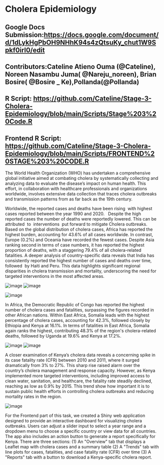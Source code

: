 # Cholera Epidemiology

## Google Docs Submission:https://docs.google.com/document/d/1dLykHgPbOH9NHhK94s4zQtsuKy_chut1W9Spkf0irI0/edit

## Contributors:Cateline Atieno Ouma (@Cateline), Noreen Nasambu Juma( @Nareju_noreen), Brian Bosire( @Bosire _ Ke),Pollanda(@Pollanda)
## R Script: https://github.com/Cateline/Stage-3-Cholera-Epidemiology/blob/main/Scripts/Stage%203%20Code.R
## Frontend R Script: https://github.com/Cateline/Stage-3-Cholera-Epidemiology/blob/main/Scripts/FRONTEND%20STAGE%203%20CODE.R


The World Health Organization (WHO) has undertaken a comprehensive global initiative aimed at combating cholera by systematically collecting and analyzing data to evaluate the disease’s impact on human health. This effort, in collaboration with healthcare professionals and organizations worldwide, involves extensive data collection that traces cholera outbreaks and transmission patterns from as far back as the 19th century.

Worldwide, the reported cases and deaths have been rising  with highest cases reported between the year 1990 and 2020.   Despite the high reported cases the number of deaths were reportedly lowered. This can be attributed  to  interventions  put forward to mitigate Cholera outbreaks. Based on the global distribution of cholera cases, Africa has reported the highest burden, accounting for 43.6% of all cases worldwide. In contrast, Europe (0.2%) and Oceania have recorded the fewest cases. Despite Asia ranking second in terms of case numbers, it has reported the highest proportion of deaths, with a staggering 79.4% of all cholera-related fatalities. A deeper analysis of country-specific data reveals that India has consistently reported the highest number of cases and deaths over time, followed  by Haiti and Peru. This data highlights significant regional disparities in cholera transmission and mortality, underscoring the need for targeted interventions in the most affected areas.

![image](https://github.com/user-attachments/assets/72149d78-6416-4abe-966f-cb0ca3fd0a6c) ![image](https://github.com/user-attachments/assets/77f29051-e2a8-4245-a8d8-a6b24aac4a58)

![image](https://github.com/user-attachments/assets/c7357dcc-7802-41da-a435-8f43b8693151)

In Africa, the Democratic Republic of Congo has reported the highest number of cholera cases and fatalities, surpassing the figures recorded in other African nations. Within East Africa, Somalia leads with the highest percentage of cholera cases, accounting for 42.3%, followed closely by Ethiopia and Kenya at 16.1%. In terms of fatalities in East Africa, Somalia again ranks the highest, contributing 48.3% of the region's cholera-related deaths, followed by Uganda at 19.6% and Kenya at 17.2%.

![image](https://github.com/user-attachments/assets/33afb6f6-8001-400f-b8d6-88897afa7c81) ![image](https://github.com/user-attachments/assets/ed68ca23-390b-42c9-b5bb-54ecbc80324e)




A closer examination of Kenya’s cholera data reveals a concerning spike in its case fatality rate (CFR) between 2010 and 2011, where it surged dramatically from 3% to 27%. This sharp rise raised alarm over the country’s cholera management and response capacity. However, as Kenya implemented more targeted interventions, including improved access to clean water, sanitation, and healthcare, the fatality rate steadily declined, reaching as low as 0.9% by 2015. This trend show how important it is to sustain public health efforts in controlling cholera outbreaks and reducing mortality rates in the region.

![image](https://github.com/user-attachments/assets/89c25886-1d32-4c3e-93ec-8420670f819f)




For the Frontend part of this task, we created a Shiny web application designed to provide an interactive dashboard for visualizing cholera outbreaks. Users can adjust a slider input to select a year range and a dropdown menu to choose a specific country or view data for all countries. The app also includes an action button to generate a report specifically for Kenya. There are three sections: 
(1) An "Overview" tab that displays a Leaflet map with cholera cases and a summary table
(2) A "Trends" tab with line plots for cases, fatalities, and case fatality rate (CFR) over time
(3) A "Reports" tab with a button to download a Kenya-specific cholera report.
